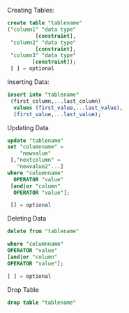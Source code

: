 Creating Tables:

```SQL
create table "tablename"
("column1" "data type" 
         [constraint],
 "column2" "data type" 
         [constraint],
 "column3" "data type" 
        [constraint]);
 [ ] = optional
```

Inserting Data:

```SQL
insert into "tablename"
 (first_column,...last_column)
  values (first_value,...last_value),
  (first_value,...last_value);
```

Updating Data

```SQL
update "tablename"
set "columnname" = 
    "newvalue"
 [,"nextcolumn" = 
   "newvalue2"...]
where "columnname" 
  OPERATOR "value" 
 [and|or "column" 
  OPERATOR "value"];

 [] = optional
```

Deleting Data

```SQL
delete from "tablename"

where "columnname"
OPERATOR "value"
[and|or "column"
OPERATOR "value"];

[ ] = optional
```

Drop Table

```SQL
drop table "tablename"

```
